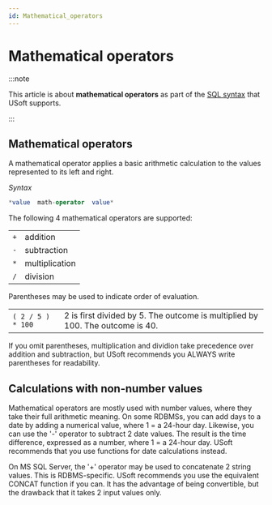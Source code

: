 ```yaml
---
id: Mathematical_operators
---
```


# Mathematical operators




:::note

This article is about **mathematical operators** as part of the [SQL syntax](/Modeller_and_Rules_Engine/SQL_syntax) that USoft supports.

:::

## **Mathematical operators**

A mathematical operator applies a basic arithmetic calculation to the values represented to its left and right.

*Syntax*

```sql
*value  math-operator  value*
```

The following 4 mathematical operators are supported:

|        |        |
|--------|--------|
|`+`     |addition|
|`-`     |subtraction|
|`*`     |multiplication|
|`/`     |division|



Parentheses may be used to indicate order of evaluation.

|        |        |
|--------|--------|
|`( 2 / 5 ) * 100`|2 is first divided by 5. The outcome is multiplied by 100. The outcome is 40.|



If you omit parentheses, multiplication and dividion take precedence over addition and subtraction, but USoft recommends you ALWAYS write parentheses for readability.

## Calculations with non-number values

Mathematical operators are mostly used with number values, where they take their full arithmetic meaning.
On some RDBMSs, you can add days to a date by adding a numerical value, where 1 = a 24-hour day. Likewise, you can use the '-' operator to subtract 2 date values. The result is the time difference, expressed as a number, where 1 = a 24-hour day. USoft recommends that you use functions for date calculations instead.

On MS SQL Server, the '+' operator may be used to concatenate 2 string values. This is RDBMS-specific. USoft recommends you use the equivalent CONCAT function if you can. It has the advantage of being convertible, but the drawback that it takes 2 input values only.